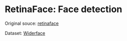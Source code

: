 # RetinaFace: Face detection

Original souce: [retinaface](https://github.com/serengil/retinaface)

Dataset: [Widerface](http://shuoyang1213.me/WIDERFACE/)